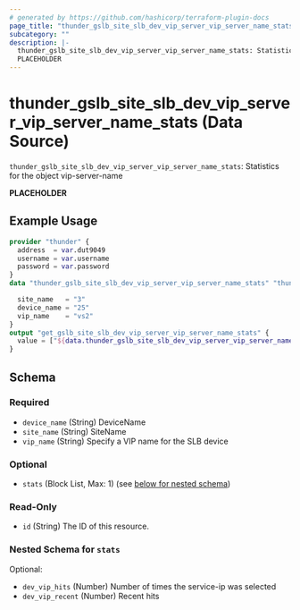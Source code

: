 ```yaml
---
# generated by https://github.com/hashicorp/terraform-plugin-docs
page_title: "thunder_gslb_site_slb_dev_vip_server_vip_server_name_stats Data Source - terraform-provider-thunder"
subcategory: ""
description: |-
  thunder_gslb_site_slb_dev_vip_server_vip_server_name_stats: Statistics for the object vip-server-name
  PLACEHOLDER
---
```


# thunder_gslb_site_slb_dev_vip_server_vip_server_name_stats (Data Source)

`thunder_gslb_site_slb_dev_vip_server_vip_server_name_stats`: Statistics for the object vip-server-name

__PLACEHOLDER__

## Example Usage

```terraform
provider "thunder" {
  address  = var.dut9049
  username = var.username
  password = var.password
}
data "thunder_gslb_site_slb_dev_vip_server_vip_server_name_stats" "thunder_gslb_site_slb_dev_vip_server_vip_server_name_stats" {

  site_name   = "3"
  device_name = "25"
  vip_name    = "vs2"
}
output "get_gslb_site_slb_dev_vip_server_vip_server_name_stats" {
  value = ["${data.thunder_gslb_site_slb_dev_vip_server_vip_server_name_stats.thunder_gslb_site_slb_dev_vip_server_vip_server_name_stats}"]
}
```

<!-- schema generated by tfplugindocs -->
## Schema

### Required

- `device_name` (String) DeviceName
- `site_name` (String) SiteName
- `vip_name` (String) Specify a VIP name for the SLB device

### Optional

- `stats` (Block List, Max: 1) (see [below for nested schema](#nestedblock--stats))

### Read-Only

- `id` (String) The ID of this resource.

<a id="nestedblock--stats"></a>
### Nested Schema for `stats`

Optional:

- `dev_vip_hits` (Number) Number of times the service-ip was selected
- `dev_vip_recent` (Number) Recent hits


